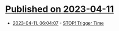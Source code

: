 # [Published on 2023-04-11](index.md)

* [2023-04-11, 06:04:07](https://lobste.rs/s/q0puc7/stop_trigger_time) - [STOP! Trigger Time](https://www.pgmustard.com/blog/trigger-time)
